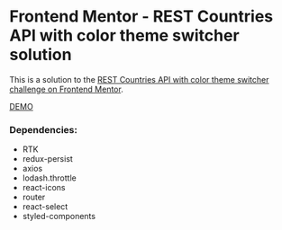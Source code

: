 # Frontend Mentor - REST Countries API with color theme switcher solution

This is a solution to the [REST Countries API with color theme switcher challenge on Frontend Mentor](https://www.frontendmentor.io/challenges/rest-countries-api-with-color-theme-switcher-5cacc469fec04111f7b848ca).

[DEMO]()

### Dependencies:
- RTK
- redux-persist
- axios
- lodash.throttle
- react-icons
- router
- react-select
- styled-components